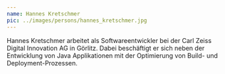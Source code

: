 ```yaml
---
name: Hannes Kretschmer
pic: ../images/persons/hannes_kretschmer.jpg
---
```


Hannes Kretschmer arbeitet als Softwareentwickler bei der Carl Zeiss Digital Innovation AG in Görlitz. Dabei beschäftigt
er sich neben der Entwicklung von Java Applikationen mit der Optimierung von Build- und Deployment-Prozessen.
